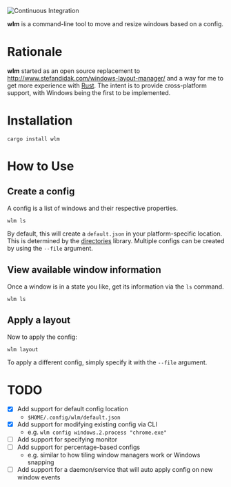 ![Continuous Integration](https://github.com/erichschroeter/window-layout-manager/workflows/Continuous%20Integration/badge.svg)

**wlm** is a command-line tool to move and resize windows based on a config.

# Rationale

**wlm** started as an open source replacement to http://www.stefandidak.com/windows-layout-manager/ and a way for me to get more experience with [Rust](https://www.rust-lang.org/).
The intent is to provide cross-platform support, with Windows being the first to be implemented.

# Installation

    cargo install wlm

# How to Use

## Create a config

A config is a list of windows and their respective properties.

    wlm ls

By default, this will create a `default.json` in your platform-specific location.
This is determined by the [directories](https://crates.io/crates/directories) library.
Multiple configs can be created by using the `--file` argument.

## View available window information

Once a window is in a state you like, get its information via the `ls` command.

    wlm ls

## Apply a layout

Now to apply the config:

    wlm layout

To apply a different config, simply specify it with the `--file` argument.

# TODO

- [x] Add support for default config location
    - `$HOME/.config/wlm/default.json`
- [x] Add support for modifying existing config via CLI
    - e.g. `wlm config windows.2.process "chrome.exe"`
- [ ] Add support for specifying monitor
- [ ] Add support for percentage-based configs
    - e.g. similar to how tiling window managers work or Windows snapping
- [ ] Add support for a daemon/service that will auto apply config on new window events
